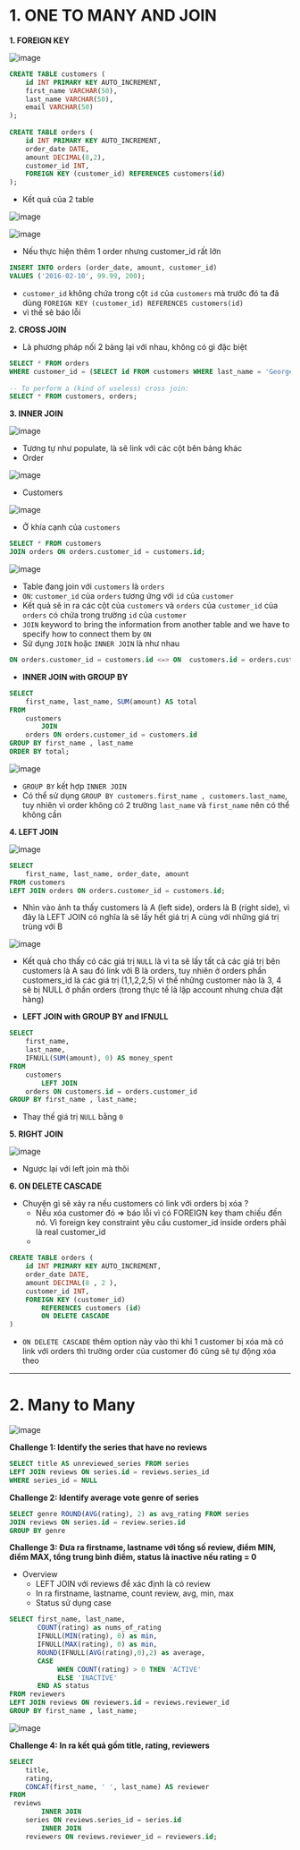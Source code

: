 # 1. ONE TO MANY AND JOIN

**1. FOREIGN KEY**

![image](/uploads/445f056d75a672b15db00b5e9e8f03da/image.png)

~~~sql
CREATE TABLE customers (
    id INT PRIMARY KEY AUTO_INCREMENT,
    first_name VARCHAR(50),
    last_name VARCHAR(50),
    email VARCHAR(50)
);
 
CREATE TABLE orders (
    id INT PRIMARY KEY AUTO_INCREMENT,
    order_date DATE,
    amount DECIMAL(8,2),
    customer_id INT,
    FOREIGN KEY (customer_id) REFERENCES customers(id)
);
~~~
- Kết quả của 2 table

![image](/uploads/03772fc37250e3a10611187815c47063/image.png)

![image](/uploads/cbed457d784abe525c3292b8dd0d27d5/image.png)

- Nếu thực hiện thêm 1 order nhưng customer_id rất lớn

~~~sql
INSERT INTO orders (order_date, amount, customer_id)
VALUES ('2016-02-10', 99.99, 200);
~~~

- `customer_id` không chứa trong cột `id` của `customers` mà trước đó ta đã dùng `FOREIGN KEY (customer_id) REFERENCES customers(id)`
- vì thế sẽ báo lỗi

**2. CROSS JOIN**
- Là phương pháp nối 2 bảng lại với nhau, không có gì đặc biệt
~~~sql
SELECT * FROM orders 
WHERE customer_id = (SELECT id FROM customers WHERE last_name = 'George');
 
-- To perform a (kind of useless) cross join:
SELECT * FROM customers, orders;
~~~

**3. INNER JOIN**

![image](/uploads/ee0880dbced50c900bbb7ac189348cd1/image.png)

- Tương tự như populate, là sẽ link với các cột bên bảng khác
- Order 

![image](/uploads/e34a1adc038b0b2fac6017cce2cdcbea/image.png)

- Customers

![image](/uploads/cdb4ffef49050b87f4221866ea290db0/image.png)

- Ở khía cạnh của `customers`
~~~sql
SELECT * FROM customers
JOIN orders ON orders.customer_id = customers.id;
~~~

![image](/uploads/81eb32bd0778846b8f70f09e437ef0cf/image.png)

- Table đang join với `customers` là `orders`
- `ON`: `customer_id` của `orders` tương ứng với `id` của `customer`
- Kết quả sẽ in ra các cột của `customers` và `orders` của `customer_id` của `orders` có chứa trong trường `id` của `customer`
- `JOIN` keyword to bring the information from another table and we have to specify how to connect them by `ON`
- Sử dụng `JOIN` hoặc `INNER JOIN` là như nhau
```sql
ON orders.customer_id = customers.id <=> ON  customers.id = orders.customer_id;
```
- **INNER JOIN with GROUP BY**

~~~sql
SELECT 
    first_name, last_name, SUM(amount) AS total
FROM
    customers
        JOIN
    orders ON orders.customer_id = customers.id
GROUP BY first_name , last_name
ORDER BY total;
~~~

![image](/uploads/5b9aa213f790230cded96ea18802e516/image.png)

- `GROUP BY` kết hợp `INNER JOIN`
- Có thể sử dụng `GROUP BY customers.first_name , customers.last_name`, tuy nhiên vì order không có 2 trường `last_name` và `first_name` nên có thể không cần 

**4. LEFT JOIN**

![image](/uploads/07289d12eba622d0ac7b80f3e7e9aead/image.png)

~~~sql
SELECT 
    first_name, last_name, order_date, amount
FROM customers
LEFT JOIN orders ON orders.customer_id = customers.id;
~~~
- Nhìn vào ảnh ta thấy customers là A (left side), orders là B (right side), vì đây là LEFT JOIN có nghĩa là sẽ lấy hết giá trị A cùng với những giá trị trùng với B

![image](/uploads/30f061f151ee4dd2551f17bc094f4f30/image.png)

- Kết quả cho thấy có các giá trị `NULL` là vì ta sẽ lấy tất cả các giá trị bên customers là A sau đó link với B là orders, tuy nhiên ở orders phần customers_id là các giá trị (1,1,2,2,5) vì thế những customer nào là 3, 4 sẽ bị NULL ở phần orders (trong thực tế là lập account nhưng chưa đặt hàng)

- **LEFT JOIN with GROUP BY and IFNULL**

~~~sql
SELECT 
    first_name, 
    last_name, 
    IFNULL(SUM(amount), 0) AS money_spent
FROM
    customers
        LEFT JOIN
    orders ON customers.id = orders.customer_id
GROUP BY first_name , last_name;
~~~
- Thay thế giá trị `NULL` bằng `0` 

**5. RIGHT JOIN**

![image](/uploads/aa649df6317bc232e1496fac6fd137d2/image.png)
- Ngược lại với left join mà thôi

**6. ON DELETE CASCADE**
- Chuyện gì sẽ xảy ra nếu customers có link với orders bị xóa ?
  - Nếu xóa customer đó => báo lỗi vì có FOREIGN key tham chiếu đến nó. Vì foreign key constraint yêu cầu customer_id inside orders phải là real customer_id
  - 
~~~sql
CREATE TABLE orders (
    id INT PRIMARY KEY AUTO_INCREMENT,
    order_date DATE,
    amount DECIMAL(8 , 2 ),
    customer_id INT,
    FOREIGN KEY (customer_id)
        REFERENCES customers (id)
        ON DELETE CASCADE
)
~~~

- `ON DELETE CASCADE` thêm option này vào thì khi 1 customer bị xóa mà có link với orders thì trường order của customer đó cũng sẽ tự động xóa theo
---
# 2. Many to Many
![image](/uploads/2518b8368fd12a46a136421ba7ee9383/image.png)

**Challenge 1: Identify the series that have no reviews**

~~~sql
SELECT title AS unreviewed_series FROM series
LEFT JOIN reviews ON series.id = reviews.series_id
WHERE series_id = NULL
~~~

**Challenge 2: Identify average vote genre of series**
~~~sql
SELECT genre ROUND(AVG(rating), 2) as avg_rating FROM series
JOIN reviews ON series.id = review.series.id
GROUP BY genre
~~~

**Challenge 3: Đưa ra firstname, lastname với tổng số review, điểm MIN, điểm MAX, tổng trung bình điểm, status là inactive nếu rating = 0**
- Overview
    - LEFT JOIN với reviews để xác định là có review
    - In ra firstname, lastname, count review, avg, min, max
    - Status sử dụng case

~~~sql
SELECT first_name, last_name,
       COUNT(rating) as nums_of_rating
       IFNULL(MIN(rating), 0) as min,
       IFNULL(MAX(rating), 0) as min,
       ROUND(IFNULL(AVG(rating),0),2) as average,
       CASE
            WHEN COUNT(rating) > 0 THEN 'ACTIVE'
            ELSE 'INACTIVE'
       END AS status
FROM reviewers
LEFT JOIN reviews ON reviewers.id = reviews.reviewer_id
GROUP BY first_name , last_name;
~~~

![image](/uploads/b2c679d1e431faae4a3d5acf95fc36c5/image.png)

**Challenge 4: In ra kết quả gồm title, rating, reviewers**

~~~sql
SELECT 
    title,
    rating,
    CONCAT(first_name, ' ', last_name) AS reviewer
FROM
 reviews
        INNER JOIN
    series ON reviews.series_id = series.id
        INNER JOIN
    reviewers ON reviews.reviewer_id = reviewers.id;
~~~
